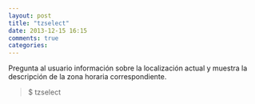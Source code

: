 ```yaml
---
layout: post
title: "tzselect"
date: 2013-12-15 16:15
comments: true
categories: 
---
```

Pregunta al usuario información sobre la localización actual y muestra la descripción de la zona horaria correspondiente.

>$ tzselect

